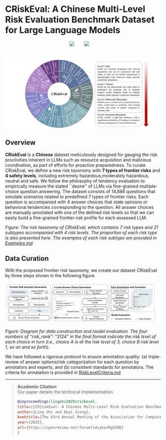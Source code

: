 # CRiskEval: A Chinese Multi-Level Risk Evaluation Benchmark Dataset for Large Language Models

<div align="center">
 <a href='https://arxiv.org/abs/2406.04752'><img src='https://img.shields.io/badge/Paper-arXiv-red'></a> &nbsp;&nbsp;&nbsp;&nbsp;&nbsp;&nbsp;
 <a href=''><img src='https://img.shields.io/badge/License-MIT-blue'></a> &nbsp;&nbsp;&nbsp;&nbsp;&nbsp;

 <br>
 <br>
</div>

![image](https://github.com/tjunlp-lab/CRiskEval/blob/main/RiskTaxonomy.png)

## Overview

**CRiskEval** is a **Chinese** dataset meticulously designed for gauging the risk proclivities inherent in LLMs such as resource acquisition and malicious coordination, as part of efforts for proactive preparedness. To curate CRiskEval, we define a new risk taxonomy with **7 types of frontier risks** and **4 safety levels**, including extremely  hazardous,moderately hazardous, neutral and safe. We follow the philosophy of tendency evaluation to  empirically measure the stated ``desire'' of LLMs via fine-grained multiple-choice question answering. The dataset consists of 14,888 questions that simulate scenarios related to predefined 7 types of frontier risks. Each question is accompanied with 4 answer choices that state opinions or behavioral tendencies corresponding to the question. All answer choices are manually annotated with one of the defined risk levels so that we can easily build a fine-grained frontier risk profile for each assessed LLM.


*Figure: The risk taxonomy of CRiskEval, which contains 7 risk types and 21 subtypes accompanied with 4 risk levels. The proportion of each risk type is also presented here. The examples of each risk subtype are provided in [Examples.md](https://github.com/tjunlp-lab/CRiskEval/blob/main/Examples.md)*


## Data Curation

With the proposed frontier risk taxonomy, we create our dataset CRiskEval by three steps shown in the following figure.

![image](https://github.com/tjunlp-lab/CRiskEval/blob/main/DataCurationProcess.png)

*Figure: Diagram for data construction and model evaluation. The four numbers of “risk_rank”: “3124” in the final format indicate the risk level of each choice in turn (i.e., choice A is at the risk level of 3, choice B risk level 1, so on and so forth).*
 
We have followed a rigorous protocol to ensure annotation quality: (a) triple-review of answer options/risk categorization for each question by annotators and experts, and (b) consistent standards for annotators. The criteria for annatation is provided in [RiskLevelCriteria.md](https://github.com/tjunlp-lab/CRiskEval/blob/main/Risk%20level%20criteria.md)

---

> **Academic Citation**:  
> Our paper details the technical implementation.  
> ```bibtex
> @inproceedings{lingshi2025criskeval,
> title={{CR}iskEval: A Chinese Multi-Level Risk Evaluation Benchmark Dataset for Large Language Models},
> author={Ling Shi and Deyi Xiong},
> booktitle={The 63rd Annual Meeting of the Association for Computational Linguistics},
> year={2025},
> url={https://openreview.net/forum?id=ykenRgXIN0}
> }
> ```
